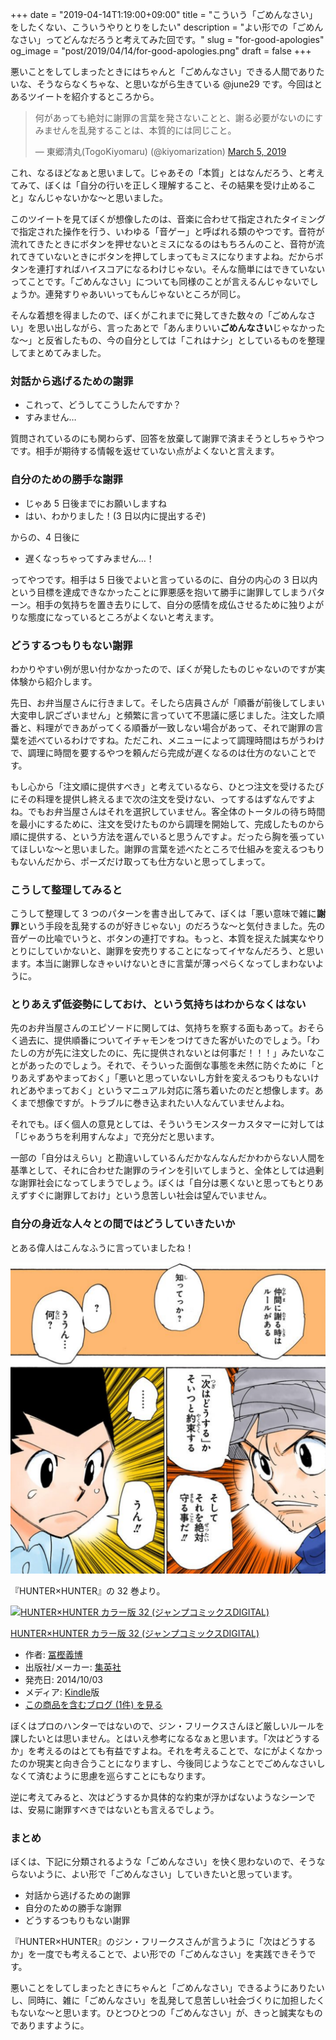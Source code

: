 +++
date = "2019-04-14T1:19:00+09:00"
title = "こういう「ごめんなさい」をしたくない、こういうやりとりをしたい"
description = "よい形での「ごめんなさい」ってどんなだろうと考えてみた回です。"
slug = "for-good-apologies"
og_image = "post/2019/04/14/for-good-apologies.png"
draft = false
+++

悪いことをしてしまったときにはちゃんと「ごめんなさい」できる人間でありたいな、そうならなくちゃな、と思いながら生きている @june29 です。今回はとあるツイートを紹介するところから。

<blockquote class="twitter-tweet" data-lang="en"><p lang="ja" dir="ltr">何があっても絶対に謝罪の言葉を発さないことと、謝る必要がないのにすみませんを乱発することは、本質的には同じこと。</p>&mdash; 東郷清丸(TogoKiyomaru) (@kiyomarization) <a href="https://twitter.com/kiyomarization/status/1102834968365953024?ref_src=twsrc%5Etfw">March 5, 2019</a></blockquote>

これ、なるほどなぁと思いまして。じゃあその「本質」とはなんだろう、と考えてみて、ぼくは「自分の行いを正しく理解すること、その結果を受け止めること」なんじゃないかな〜と思いました。

このツイートを見てぼくが想像したのは、音楽に合わせて指定されたタイミングで指定された操作を行う、いわゆる「音ゲー」と呼ばれる類のやつです。音符が流れてきたときにボタンを押せないとミスになるのはもちろんのこと、音符が流れてきていないときにボタンを押してしまってもミスになりますよね。だからボタンを連打すればハイスコアになるわけじゃない。そんな簡単にはできていないってことです。「ごめんなさい」についても同様のことが言えるんじゃないでしょうか。連発すりゃあいいってもんじゃないところが同じ。

そんな着想を得ましたので、ぼくがこれまでに発してきた数々の「ごめんなさい」を思い出しながら、言ったあとで「あんまりいい**ごめんなさい**じゃなかったな〜」と反省したもの、今の自分としては「これはナシ」としているものを整理してまとめてみました。

### 対話から逃げるための謝罪

- これって、どうしてこうしたんですか？
- すみません…

質問されているのにも関わらず、回答を放棄して謝罪で済まそうとしちゃうやつです。相手が期待する情報を返せていない点がよくないと言えます。

### 自分のための勝手な謝罪

- じゃあ 5 日後までにお願いしますね
- はい、わかりました！(3 日以内に提出するぞ)

からの、4 日後に

- 遅くなっちゃってすみません…！

ってやつです。相手は 5 日後でよいと言っているのに、自分の内心の 3 日以内という目標を達成できなかったことに罪悪感を抱いて勝手に謝罪してしまうパターン。相手の気持ちを置き去りにして、自分の感情を成仏させるために独りよがりな態度になっているところがよくないと考えます。

### どうするつもりもない謝罪

わかりやすい例が思い付かなかったので、ぼくが発したものじゃないのですが実体験から紹介します。

先日、お弁当屋さんに行きまして。そしたら店員さんが「順番が前後してしまい大変申し訳ございません」と頻繁に言っていて不思議に感じました。注文した順番と、料理ができあがってくる順番が一致しない場合があって、それで謝罪の言葉を述べているわけですね。ただこれ、メニューによって調理時間はちがうわけで、調理に時間を要するやつを頼んだら完成が遅くなるのは仕方のないことです。

もし心から「注文順に提供すべき」と考えているなら、ひとつ注文を受けるたびにその料理を提供し終えるまで次の注文を受けない、ってするはずなんですよね。でもお弁当屋さんはそれを選択していません。客全体のトータルの待ち時間を最小にするために、注文を受けたものから調理を開始して、完成したものから順に提供する、という方法を選んでいると思うんですよ。だったら胸を張っていてほしいな〜と思いました。謝罪の言葉を述べたところで仕組みを変えるつもりもないんだから、ポーズだけ取っても仕方ないと思ってしまって。

### こうして整理してみると

こうして整理して 3 つのパターンを書き出してみて、ぼくは「悪い意味で雑に**謝罪**という手段を乱発するのが好きじゃない」のだろうな〜と気付きました。先の音ゲーの比喩でいうと、ボタンの連打ですね。もっと、本質を捉えた誠実なやりとりにしていかないと、謝罪を安売りすることになってイヤなんだろう、と思います。本当に謝罪しなきゃいけないときに言葉が薄っぺらくなってしまわないように。

### とりあえず低姿勢にしておけ、という気持ちはわからなくはない

先のお弁当屋さんのエピソードに関しては、気持ちを察する面もあって。おそらく過去に、提供順番についてイチャモンをつけてきた客がいたのでしょう。「わたしの方が先に注文したのに、先に提供されないとは何事だ！！！」みたいなことがあったのでしょう。それで、そういった面倒な事態を未然に防ぐために「とりあえずあやまっておく」「悪いと思っていないし方針を変えるつもりもないけれどあやまっておく」というマニュアル対応に落ち着いたのだと想像します。あくまで想像ですが。トラブルに巻き込まれたい人なんていませんよね。

それでも。ぼく個人の意見としては、そういうモンスターカスタマーに対しては「じゃあうちを利用すんなよ」で充分だと思います。

一部の「自分はえらい」と勘違いしているんだかなんなんだかわからない人間を基準として、それに合わせた謝罪のラインを引いてしまうと、全体としては過剰な謝罪社会になってしまうでしょう。ぼくは「自分は悪くないと思ってもとりあえずすぐに謝罪しておけ」という息苦しい社会は望んでいません。

### 自分の身近な人々との間ではどうしていきたいか

とある偉人はこんなふうに言っていましたね！

<img src="/post/2019/04/14/nakama-ayamaru.png">

『HUNTER×HUNTER』の 32 巻より。

<div class="hatena-asin-detail"><a href="http://www.amazon.co.jp/exec/obidos/ASIN/B00NM1NMJA/cameralady-22/"><img src="https://images-fe.ssl-images-amazon.com/images/I/51g4LBV6ozL._SL160_.jpg" class="hatena-asin-detail-image" alt="HUNTER×HUNTER カラー版 32 (ジャンプコミックスDIGITAL)" title="HUNTER×HUNTER カラー版 32 (ジャンプコミックスDIGITAL)"></a><div class="hatena-asin-detail-info"><p class="hatena-asin-detail-title"><a href="http://www.amazon.co.jp/exec/obidos/ASIN/B00NM1NMJA/cameralady-22/">HUNTER×HUNTER カラー版 32 (ジャンプコミックスDIGITAL)</a></p><ul><li><span class="hatena-asin-detail-label">作者:</span> <a class="keyword" href="http://d.hatena.ne.jp/keyword/%C9%DA%B3%DF%B5%C1%C7%EE">冨樫義博</a></li><li><span class="hatena-asin-detail-label">出版社/メーカー:</span> <a class="keyword" href="http://d.hatena.ne.jp/keyword/%BD%B8%B1%D1%BC%D2">集英社</a></li><li><span class="hatena-asin-detail-label">発売日:</span> 2014/10/03</li><li><span class="hatena-asin-detail-label">メディア:</span> <a class="keyword" href="http://d.hatena.ne.jp/keyword/Kindle">Kindle</a>版</li><li><a href="http://d.hatena.ne.jp/asin/B00NM1NMJA/cameralady-22" target="_blank">この商品を含むブログ (1件) を見る</a></li></ul></div><div class="hatena-asin-detail-foot"></div></div>

ぼくはプロのハンターではないので、ジン・フリークスさんほど厳しいルールを課したいとは思いません。とはいえ参考になるなぁと思います。「次はどうするか」を考えるのはとても有益ですよね。それを考えることで、なにがよくなかったのか現実と向き合うことになりますし、今後同じようなことでごめんなさいしなくて済むように思慮を巡らすことにもなります。

逆に考えてみると、次はどうするか具体的な約束が浮かばないようなシーンでは、安易に謝罪すべきではないとも言えるでしょう。

### まとめ

ぼくは、下記に分類されるような「ごめんなさい」を快く思わないので、そうならないように、よい形で「ごめんなさい」していきたいと思っています。

- 対話から逃げるための謝罪
- 自分のための勝手な謝罪
- どうするつもりもない謝罪

『HUNTER×HUNTER』のジン・フリークスさんが言うように「次はどうするか」を一度でも考えることで、よい形での「ごめんなさい」を実践できそうです。

悪いことをしてしまったときにちゃんと「ごめんなさい」できるようにありたいし、同時に、雑に「ごめんなさい」を乱発して息苦しい社会づくりに加担したくもないな〜と思います。ひとつひとつの「ごめんなさい」が、きっと誠実なものでありますように。
